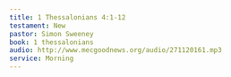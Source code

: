 ```yaml
---
title: 1 Thessalonians 4:1-12
testament: New
pastor: Simon Sweeney
book: 1 thessalonians
audio: http://www.mecgoodnews.org/audio/271120161.mp3
service: Morning
---
```

